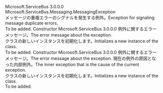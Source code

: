 <Type Name="DuplicateMessageException" FullName="Microsoft.ServiceBus.Messaging.DuplicateMessageException">
  <TypeSignature Language="C#" Value="public sealed class DuplicateMessageException : Microsoft.ServiceBus.Messaging.MessagingException" />
  <TypeSignature Language="ILAsm" Value=".class public auto ansi serializable sealed beforefieldinit DuplicateMessageException extends Microsoft.ServiceBus.Messaging.MessagingException" />
  <TypeSignature Language="DocId" Value="T:Microsoft.ServiceBus.Messaging.DuplicateMessageException" />
  <TypeSignature Language="VB.NET" Value="Public NotInheritable Class DuplicateMessageException&#xA;Inherits MessagingException" />
  <TypeSignature Language="F#" Value="type DuplicateMessageException = class&#xA;    inherit MessagingException" />
  <AssemblyInfo>
    <AssemblyName>Microsoft.ServiceBus</AssemblyName>
    <AssemblyVersion>3.0.0.0</AssemblyVersion>
  </AssemblyInfo>
  <Base>
    <BaseTypeName>Microsoft.ServiceBus.Messaging.MessagingException</BaseTypeName>
  </Base>
  <Interfaces />
  <Docs>
    <summary><span data-ttu-id="c7407-101">メッセージの重複エラーのシグナルを発生する例外。</span><span class="sxs-lookup"><span data-stu-id="c7407-101">Exception for signaling message duplicate errors.</span></span></summary>
    <remarks>To be added.</remarks>
  </Docs>
  <Members>
    <Member MemberName=".ctor">
      <MemberSignature Language="C#" Value="public DuplicateMessageException (string message);" />
      <MemberSignature Language="ILAsm" Value=".method public hidebysig specialname rtspecialname instance void .ctor(string message) cil managed" />
      <MemberSignature Language="DocId" Value="M:Microsoft.ServiceBus.Messaging.DuplicateMessageException.#ctor(System.String)" />
      <MemberSignature Language="VB.NET" Value="Public Sub New (message As String)" />
      <MemberSignature Language="F#" Value="new Microsoft.ServiceBus.Messaging.DuplicateMessageException : string -&gt; Microsoft.ServiceBus.Messaging.DuplicateMessageException" Usage="new Microsoft.ServiceBus.Messaging.DuplicateMessageException message" />
      <MemberType>Constructor</MemberType>
      <AssemblyInfo>
        <AssemblyName>Microsoft.ServiceBus</AssemblyName>
        <AssemblyVersion>3.0.0.0</AssemblyVersion>
      </AssemblyInfo>
      <Parameters>
        <Parameter Name="message" Type="System.String" />
      </Parameters>
      <Docs>
        <param name="message"><span data-ttu-id="c7407-102">例外に関するエラー メッセージ。</span><span class="sxs-lookup"><span data-stu-id="c7407-102">The error message about the exception.</span></span></param>
        <summary><span data-ttu-id="c7407-103"><see cref="T:Microsoft.ServiceBus.Messaging.DuplicateMessageException" /> クラスの新しいインスタンスを初期化します。</span><span class="sxs-lookup"><span data-stu-id="c7407-103">Initializes a new instance of the <see cref="T:Microsoft.ServiceBus.Messaging.DuplicateMessageException" /> class.</span></span></summary>
        <remarks>To be added.</remarks>
      </Docs>
    </Member>
    <Member MemberName=".ctor">
      <MemberSignature Language="C#" Value="public DuplicateMessageException (string message, Exception innerException);" />
      <MemberSignature Language="ILAsm" Value=".method public hidebysig specialname rtspecialname instance void .ctor(string message, class System.Exception innerException) cil managed" />
      <MemberSignature Language="DocId" Value="M:Microsoft.ServiceBus.Messaging.DuplicateMessageException.#ctor(System.String,System.Exception)" />
      <MemberSignature Language="VB.NET" Value="Public Sub New (message As String, innerException As Exception)" />
      <MemberSignature Language="F#" Value="new Microsoft.ServiceBus.Messaging.DuplicateMessageException : string * Exception -&gt; Microsoft.ServiceBus.Messaging.DuplicateMessageException" Usage="new Microsoft.ServiceBus.Messaging.DuplicateMessageException (message, innerException)" />
      <MemberType>Constructor</MemberType>
      <AssemblyInfo>
        <AssemblyName>Microsoft.ServiceBus</AssemblyName>
        <AssemblyVersion>3.0.0.0</AssemblyVersion>
      </AssemblyInfo>
      <Parameters>
        <Parameter Name="message" Type="System.String" />
        <Parameter Name="innerException" Type="System.Exception" />
      </Parameters>
      <Docs>
        <param name="message"><span data-ttu-id="c7407-104">例外に関するエラー メッセージ。</span><span class="sxs-lookup"><span data-stu-id="c7407-104">The error message about the exception.</span></span></param>
        <param name="innerException"><span data-ttu-id="c7407-105">現在の例外の原因となった内部例外。</span><span class="sxs-lookup"><span data-stu-id="c7407-105">The inner exception that is the cause of the current exception.</span></span></param>
        <summary><span data-ttu-id="c7407-106"><see cref="T:Microsoft.ServiceBus.Messaging.DuplicateMessageException" /> クラスの新しいインスタンスを初期化します。</span><span class="sxs-lookup"><span data-stu-id="c7407-106">Initializes a new instance of the <see cref="T:Microsoft.ServiceBus.Messaging.DuplicateMessageException" /> class.</span></span></summary>
        <remarks>To be added.</remarks>
      </Docs>
    </Member>
  </Members>
</Type>